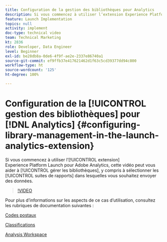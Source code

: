 ```yaml
---
title: Configuration de la gestion des bibliothèques pour Analytics
description: Si vous commencez à utiliser l’extension Experience Platform Launch pour Adobe Analytics, cette vidéo peut vous aider à gérer les bibliothèques de la configuration, y compris à sélectionner les suites de rapports dans lesquelles vous souhaitez envoyer des données.
feature: Launch Implementation
topics: null
activity: implement
doc-type: technical video
team: Technical Marketing
kt: 2836
role: Developer, Data Engineer
level: Beginner
exl-id: be28db8a-0de6-4f9f-ae2e-2337e86740a1
source-git-commit: ef9ffb37e417621462d1f63c5cd39377dd94c800
workflow-type: ht
source-wordcount: '125'
ht-degree: 100%

---
```


# Configuration de la [!UICONTROL gestion des bibliothèques] pour [!DNL Analytics] {#configuring-library-management-in-the-launch-analytics-extension}

Si vous commencez à utiliser l’[!UICONTROL extension] Experience Platform Launch pour Adobe Analytics, cette vidéo peut vous aider à [!UICONTROL gérer les bibliothèques], y compris à sélectionner les [!UICONTROL suites de rapports] dans lesquelles vous souhaitez envoyer des données.

>[!VIDEO](https://video.tv.adobe.com/v/27092/?quality=12)

Pour plus d’informations sur les aspects de ce cas d’utilisation, consultez les rubriques de documentation suivantes :

[Codes postaux](https://experienceleague.adobe.com/docs/analytics/components/dimensions/zip-code.html?lang=fr)

[Classifications](https://experienceleague.adobe.com/docs/analytics/components/classifications/c-classifications.html?lang=fr)

[Analysis Workspace](https://experienceleague.adobe.com/docs/analytics/analyze/analysis-workspace/home.html?lang=fr)
